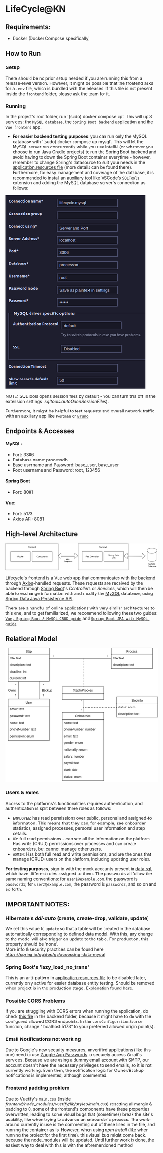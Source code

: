 ﻿# LifeCycle@KN

## Requirements:
- Docker (Docker Compose specifically)

## How to Run
### Setup 
There should be no prior setup needed if you are running this from a release-level version. However, it might be possible that the frontend asks for a `.env` file, which is bundled with the releases. If this file is not present inside the `frontend` folder, please ask the team for it.

### Running 
In the project's root folder, run '(sudo) docker compose up'. This will up 3 services: the `MySQL database`, the `Spring Boot backend` application and the `Vue frontend` app.

- **For easier backend testing purposes**: you can run only the MySQL database with '(sudo) docker compose up mysql'. This will let the MySQL server run concurrently while you use IntelliJ (or whatever you choose to run Java Gradle projects) to run the Spring Boot backend and avoid having to down the Spring Boot container everytime - however, remember to change Spring's datasource to suit your needs in the [application.resources file](./backend/src/main/resources/application.properties) (more details can be found there).  
Furthermore, for easy management and coverage of the database, it is recommended to install an auxiliary tool like VSCode's `SQLTools` extension and adding the MySQL database server's connection as follows:

![SQLTools database setup](./docs/images/sqltools_setup.png)

NOTE: SQLTools opens session files by default - you can turn this off in the extension settings (*sqltools.autoOpenSessionFiles*). 

Furthermore, it might be helpful to test requests and overall network traffic with an auxiliary app like `Postman` or [`Bruno`](https://www.usebruno.com/downloads).

## Endpoints & Accesses

#### MySQL: 
- Port: 3306
- Database name: processdb 
- Base username and Password: base_user, base_user 
- Root username and Password: root, 123456

#### Spring Boot
- Port: 8081

#### Vue: 
- Port: 5173
- Axios API: 8081

## High-level Architecture 

![High-level Architecture](./docs/images/top-architecture.png)

Lifecycle's frontend is a [Vue](https://vuejs.org/) web app that communicates with the backend through [Axios](https://axios-http.com/docs/intro)-handled requests. These requests are received by the backend through [Spring Boot](https://spring.io/projects/spring-boot)'s *Controllers* or *Services*, which will then be able to exchange information with and modify the [MySQL](https://www.mysql.com/) database, using [Spring Data Java Persistence API](https://spring.io/projects/spring-data-jpa).

There are a handful of online applications with very similar architectures to this one, and to get familiarized, we recommend following these two guides: [`Vue, Spring Boot & MySQL CRUD guide`](https://www.bezkoder.com/spring-boot-vue-js-mysql/) and [`Spring Boot JPA with MySQL guide`](https://www.bezkoder.com/spring-boot-jpa-crud-rest-api/).

## Relational Model

![UML](./docs/images/class_uml.png)

### Users & Roles
Access to the platforms's functionalities requires authentication, and authentication is split between three roles as follows:
- `EMPLOYEE`: has read permissions over public, personal and assigned-to information. This means that they can, for example, see onboarder statistics, assigned processes, personal user information and step details.
- `HR`: full read permissions - can see all the information on the platform. Has write (CRUD) permissions over processes and can create onboarders, but cannot manage other users.
- `ADMIN`:  Has both full read and write permissions, and are the ones that manage (CRUD) users on the platform, including updating user roles. 

**For testing purposes**, sign-in with the mock accounts present in [data.sql](/backend/src/main/resources/data.sql), which have different roles assigned to them. The passwords all follow the same naming conventions: for `user1@example.com`, the password is `password1`; for `user2@example.com`, the password is `password2`, and so on and so forth. 

## IMPORTANT NOTES:

### Hibernate's *ddl-auto* (create, create-drop, validate, update)
We set this value to `update` so that a table will be created in the database automatically corresponding to defined data model.
With this, any change to the model will also trigger an update to the table.
For production, this property should be 'none'.  
More info & security practices can be found here: https://spring.io/guides/gs/accessing-data-mysql

### Spring Boot's 'lazy_load_no_trans'
This is an anti-pattern in [application.resources file](./backend/src/main/resources/application.properties) to be disabled later, currently only active for easier database entity testing. Should be removed when project is in the production stage. Explanation found [here](https://stackoverflow.com/questions/25362831/solve-hibernate-lazy-init-issue-with-hibernate-enable-lazy-load-no-trans/25367976#25367976).

### Possible CORS Problems
If you are struggling with CORS errors when running the application, do check [this file](./backend/src/main/java/com/lifecycle/backend/config/WebSecurityConfig.java) in the backend folder, because it might have to do with the configured allowed CORS endpoints. In the `corsConfigurationSource` function, change "localhost:5173" to your preferred allowed origin point(s). 

### Email Notifications not working
Due to Google's new security measures, unverified applications (like this one) need to use [Google App Passwords](https://knowledge.workspace.google.com/kb/how-to-create-app-passwords-000009237) to securely access Gmail's services. Because we are using a dummy email account with SMTP, our account doesn't have the necessary privileges to send emails, so it is not currently working. Even then, the notification logic for Owner/Backup notifications is implemented, although commented.

### Frontend padding problem
Due to Vuetify's `main.css` (inside *frontend/node_modules/vuetify/lib/styles/main.css*) resetting all margin & padding to 0, some of the frontend's components have these properties overwritten, leading to some visual bugs that (sometimes) break the site's usability, like when trying to advance an onboarder's process. The work-around currently in use is the commenting out of these lines in the file, and running the container as is. However, when using *npm install* (like when running the project for the first time), this visual bug might come back, because the node_modules will be updated. Until further work is done, the easiest way to deal with this is with the aforementioned method.
